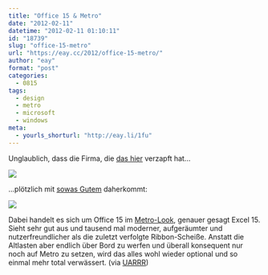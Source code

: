 ```yaml
---
title: "Office 15 & Metro"
date: "2012-02-11"
datetime: "2012-02-11 01:10:11"
id: "18739"
slug: "office-15-metro"
url: "https://eay.cc/2012/office-15-metro/"
author: "eay"
format: "post"
categories:
  - 0815
tags:
  - design
  - metro
  - microsoft
  - windows
meta:
  - yourls_shorturl: "http://eay.li/1fu"
---
```


Unglaublich, dass die Firma, die [das hier](http://blogs.msdn.com/b/b8/archive/2011/08/29/improvements-in-windows-explorer.aspx) verzapft hat...

![](https://eay.cc/uploads/2012/windows8explorer.png)

...plötzlich mit [sowas Gutem](http://www.theverge.com/microsoft/2012/2/9/2787365/microsoft-office-15-unveiled) daherkommt:

![](https://eay.cc/uploads/2012/office15metro.jpg)

Dabei handelt es sich um Office 15 im [Metro-Look](http://en.wikipedia.org/wiki/Metro_(design_language)), genauer gesagt Excel 15. Sieht sehr gut aus und tausend mal moderner, aufgeräumter und nutzerfreundlicher als die zuletzt verfolgte Ribbon-Scheiße. Anstatt die Altlasten aber endlich über Bord zu werfen und überall konsequent nur noch auf Metro zu setzen, wird das alles wohl wieder optional und so einmal mehr total verwässert. (via [UARRR](http://uarrr.org/2012/02/09/microsoft-unveils-office-15-metro-design-look-and-feel/))
